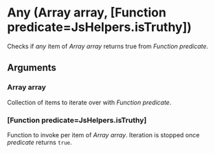 # Any (Array array, [Function predicate=JsHelpers.isTruthy])

Checks if _any_ item of _*Array* array_ returns true from  _*Function* predicate_.

## Arguments

### Array array

Collection of items to iterate over with _*Function* predicate_.

### [Function predicate=JsHelpers.isTruthy]

Function to invoke per item of _*Array* array_. Iteration is stopped once _predicate_ returns `true`.
